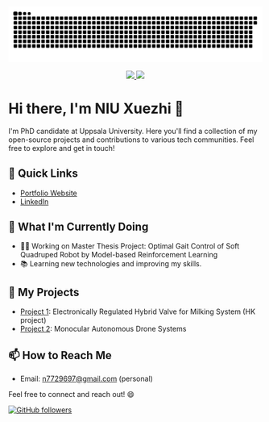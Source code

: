 <picture>
  <source media="(prefers-color-scheme: dark)" srcset="https://raw.githubusercontent.com/n7729697/n7729697/output/github-contribution-grid-snake-dark.svg">
  <source media="(prefers-color-scheme: light)" srcset="https://raw.githubusercontent.com/n7729697/n7729697/output/github-contribution-grid-snake.svg">
  <img alt="github contribution grid snake animation" src="https://raw.githubusercontent.com/n7729697/n7729697/output/github-contribution-grid-snake.svg">
</picture>
<p align="center">
  <a href="https://github.com/n7729697?tab=repositories&q=&type=source&language=&sort=stargazers">
    <img src="https://github-readme-stats-n7729697.vercel.app/api?username=n7729697&cache_seconds=3600&locale=en&bg_color=00000000&title_color=1277EB&text_color=6A737D&icon_color=6A737D&hide_border=true&disable_animations=true&custom_title=GitHub Stats&show_icons=true&line_height=18&hide_rank=true&count_private=true&include_all_commits=false" width="45%"/>
  </a>
  <a href="https://github.com/n7729697?query=&tab=projects&type=classic">
    <img src="https://github-readme-stats-n7729697.vercel.app/api/top-langs/?username=n7729697&cache_seconds=3600&locale=en&bg_color=00000000&title_color=1277EB&text_color=6A737D&icon_color=6A737D&hide_border=true&disable_animations=true&custom_title=Most Used Languages&layout=compact&card_width=245&langs_count=6&exclude_repo=dotfiles,github-readme-stats&hide=tex,makefile,cmake,qmake,jupyter%20notebook" width="45%"/>
  </a>
</p>

# Hi there, I'm NIU Xuezhi 👋

I'm PhD candidate at Uppsala University. Here you'll find a collection of my open-source projects and contributions to various tech communities. Feel free to explore and get in touch!

## 🚀 Quick Links

- [Portfolio Website](https://n7729697.github.io/)
- [LinkedIn](https://www.linkedin.com/in/xuezhi-niu-17b85014b/)

## 🌱 What I'm Currently Doing

- 👨‍💻 Working on Master Thesis Project: Optimal Gait Control of Soft Quadruped Robot by Model-based Reinforcement Learning
- 📚 Learning new technologies and improving my skills.

## 💼 My Projects

- [Project 1](https://urn.kb.se/resolve?urn=urn:nbn:se:kth:diva-324226): Electronically Regulated Hybrid Valve for Milking System (HK project)
- [Project 2](https://github.com/n7729697/drone-project): Monocular Autonomous Drone Systems

## 📫 How to Reach Me

- Email: n7729697@gmail.com (personal)

Feel free to connect and reach out! 😄

[![GitHub followers](https://img.shields.io/github/followers/n7729697?label=Follow&style=social)](https://github.com/n7729697)


